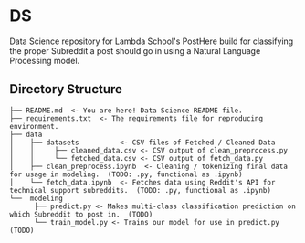 # DS
Data Science repository for Lambda School's PostHere build for classifying the proper Subreddit a post should go in using a Natural Language Processing model.

## Directory Structure
```
├── README.md  <- You are here! Data Science README file.
├── requirements.txt  <- The requirements file for reproducing environment.
├── data
│    ├── datasets          <- CSV files of Fetched / Cleaned Data
│    │     ├── cleaned_data.csv <- CSV output of clean_preprocess.py
│    │     └── fetched_data.csv <- CSV output of fetch_data.py
│    ├── clean_preprocess.ipynb  <- Cleaning / tokenizing final data for usage in modeling.  (TODO: .py, functional as .ipynb)
│    └── fetch_data.ipynb  <- Fetches data using Reddit's API for technical support subreddits.  (TODO: .py, functional as .ipynb)
└──  modeling
      ├── predict.py <- Makes multi-class classification prediction on which Subreddit to post in.  (TODO)
      └── train_model.py <- Trains our model for use in predict.py  (TODO)
```